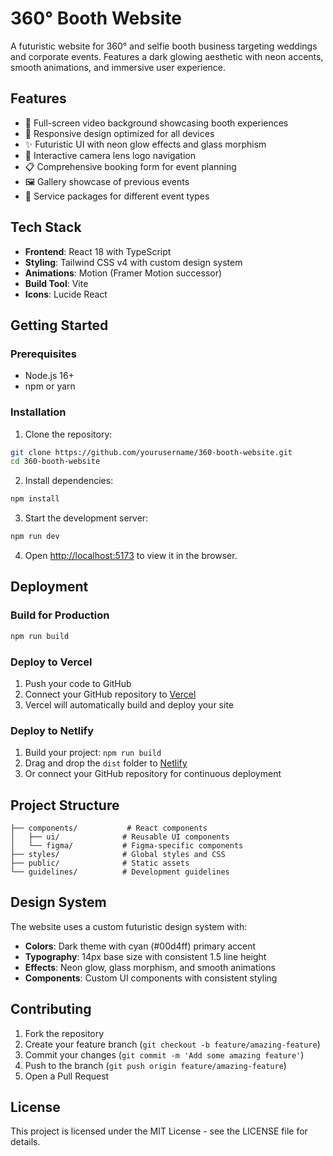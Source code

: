 # 360° Booth Website

A futuristic website for 360° and selfie booth business targeting weddings and corporate events. Features a dark glowing aesthetic with neon accents, smooth animations, and immersive user experience.

## Features

- 🎥 Full-screen video background showcasing booth experiences
- 📱 Responsive design optimized for all devices
- ✨ Futuristic UI with neon glow effects and glass morphism
- 🎨 Interactive camera lens logo navigation
- 📋 Comprehensive booking form for event planning
- 🖼️ Gallery showcase of previous events
- 🎯 Service packages for different event types

## Tech Stack

- **Frontend**: React 18 with TypeScript
- **Styling**: Tailwind CSS v4 with custom design system
- **Animations**: Motion (Framer Motion successor)
- **Build Tool**: Vite
- **Icons**: Lucide React

## Getting Started

### Prerequisites

- Node.js 16+ 
- npm or yarn

### Installation

1. Clone the repository:
```bash
git clone https://github.com/yourusername/360-booth-website.git
cd 360-booth-website
```

2. Install dependencies:
```bash
npm install
```

3. Start the development server:
```bash
npm run dev
```

4. Open [http://localhost:5173](http://localhost:5173) to view it in the browser.

## Deployment

### Build for Production

```bash
npm run build
```

### Deploy to Vercel

1. Push your code to GitHub
2. Connect your GitHub repository to [Vercel](https://vercel.com)
3. Vercel will automatically build and deploy your site

### Deploy to Netlify

1. Build your project: `npm run build`
2. Drag and drop the `dist` folder to [Netlify](https://netlify.com)
3. Or connect your GitHub repository for continuous deployment

## Project Structure

```
├── components/           # React components
│   ├── ui/              # Reusable UI components
│   └── figma/           # Figma-specific components
├── styles/              # Global styles and CSS
├── public/              # Static assets
└── guidelines/          # Development guidelines
```

## Design System

The website uses a custom futuristic design system with:

- **Colors**: Dark theme with cyan (#00d4ff) primary accent
- **Typography**: 14px base size with consistent 1.5 line height
- **Effects**: Neon glow, glass morphism, and smooth animations
- **Components**: Custom UI components with consistent styling

## Contributing

1. Fork the repository
2. Create your feature branch (`git checkout -b feature/amazing-feature`)
3. Commit your changes (`git commit -m 'Add some amazing feature'`)
4. Push to the branch (`git push origin feature/amazing-feature`)
5. Open a Pull Request

## License

This project is licensed under the MIT License - see the LICENSE file for details.
